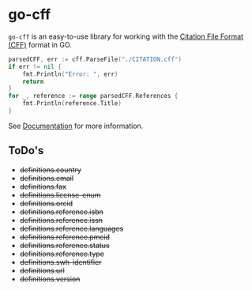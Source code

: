 # go-cff
`go-cff` is an easy-to-use library for working with the [Citation File Format (CFF)](https://citation-file-format.github.io/) format in GO.


```go
parsedCFF, err := cff.ParseFile("./CITATION.cff")
if err != nil {
    fmt.Println("Error: ", err)
    return
}
for _, reference := range parsedCFF.References {
    fmt.Println(reference.Title)
}
```



See [Documentation](https://alexander-lindner.github.io/go-cff/) for more information.

## ToDo's

* ~~definitions.country~~
* ~~definitions.email~~
* ~~definitions.fax~~
* ~~definitions.license-enum~~
* ~~definitions.orcid~~
* ~~definitions.reference.isbn~~
* ~~definitions.reference.issn~~
* ~~definitions.reference.languages~~
* ~~definitions.reference.pmcid~~
* ~~definitions.reference.status~~
* ~~definitions.reference.type~~
* ~~definitions.swh-identifier~~
* ~~definitions.url~~
* ~~definitions.version~~
